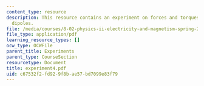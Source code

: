 ```yaml
---
content_type: resource
description: This resource contains an experiment on forces and torques on magnetic
  dipoles.
file: /media/courses/8-02-physics-ii-electricity-and-magnetism-spring-2007/c67532f2fd929f8bae57bd7099e83f79_experiment4.pdf
file_type: application/pdf
learning_resource_types: []
ocw_type: OCWFile
parent_title: Experiments
parent_type: CourseSection
resourcetype: Document
title: experiment4.pdf
uid: c67532f2-fd92-9f8b-ae57-bd7099e83f79
---
```

